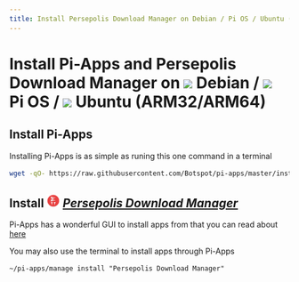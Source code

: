 ```yaml
---
title: Install Persepolis Download Manager on Debian / Pi OS / Ubuntu (ARM32/ARM64) | Pi-Apps
---
```

# Install Pi-Apps and Persepolis Download Manager on <img src=https://www.vectorlogo.zone/logos/debian/debian-icon.svg height=20 /> Debian / <img src=https://www.vectorlogo.zone/logos/raspberrypi/raspberrypi-icon.svg height=20 /> Pi OS / <img src=https://www.vectorlogo.zone/logos/ubuntu/ubuntu-icon.svg height=20 /> Ubuntu (ARM32/ARM64)
## Install Pi-Apps

Installing Pi-Apps is as simple as runing this one command in a terminal
```bash
wget -qO- https://raw.githubusercontent.com/Botspot/pi-apps/master/install | bash
```
## Install <img src="/img/app-icons/Persepolis Download Manager/icon-64.png" height=24> ***[Persepolis Download Manager](https://github.com/Botspot/pi-apps/tree/master/apps/Persepolis%20Download%20Manager)***
Pi-Apps has a wonderful GUI to install apps from that you can read about [here](/wiki/getting-started/running-pi-apps/)
        
You may also use the terminal to install apps through Pi-Apps
```
~/pi-apps/manage install "Persepolis Download Manager"
```
